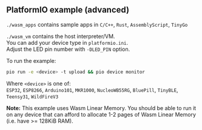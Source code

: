 ## PlatformIO example (advanced)

`./wasm_apps` contains sample apps in `C/C++`, `Rust`, `AssemblyScript`, `TinyGo`

`./wasm_vm` contains the host interpreter/VM.  
You can add your device type in `platformio.ini`.  
Adjust the LED pin number with `-DLED_PIN` option.

To run the example:
```sh
pio run -e <device> -t upload && pio device monitor
```
Where `<device>` is one of:  
`ESP32`, `ESP8266`, `Arduino101`, `MKR1000`, `NucleoWB55RG`, `BluePill`, `TinyBLE`, `Teensy31`, `WildFireV3`

**Note:** This example uses Wasm Linear Memory. You should be able to run it on any device that can afford to allocate 1-2 pages of Wasm Linear Memory (i.e. have >= 128KiB RAM).
